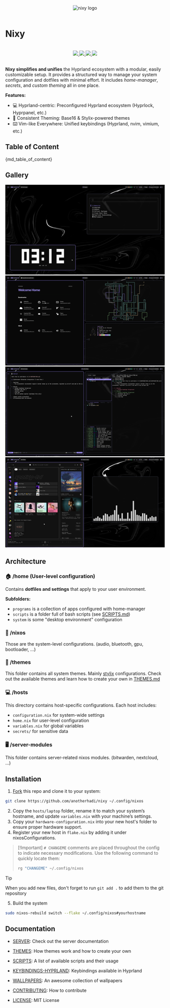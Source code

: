 <div align="center">
    <img alt="nixy logo" src="https://raw.githubusercontent.com/anotherhadi/nixy/main/.github/assets/logo.png" width="120px" />
</div>

<br>

# Nixy

<br>
<div align="center">
    <a href="https://github.com/anotherhadi/nixy/stargazers">
        <img src="https://img.shields.io/github/stars/anotherhadi/nixy?color={primarycolor}&labelColor={backgroundcolor}&style=for-the-badge&logo=starship&logoColor={primarycolor}">
    </a>
    <a href="https://github.com/anotherhadi/nixy/">
        <img src="https://img.shields.io/github/repo-size/anotherhadi/nixy?color={primarycolor}&labelColor={backgroundcolor}&style=for-the-badge&logo=github&logoColor={primarycolor}">
    </a>
    <a href="https://nixos.org">
        <img src="https://img.shields.io/badge/NixOS-unstable-blue.svg?style=for-the-badge&labelColor={backgroundcolor}&logo=NixOS&logoColor={primarycolor}&color={primarycolor}">
    </a>
    <a href="https://github.com/anotherhadi/nixy/blob/main/LICENSE">
        <img src="https://img.shields.io/static/v1.svg?style=for-the-badge&label=License&message=MIT&colorA={backgroundcolor}&colorB={primarycolor}&logo=unlicense&logoColor={primarycolor}"/>
    </a>
</div>
<br>

**Nixy simplifies and unifies** the Hyprland ecosystem with a modular, easily
customizable setup. It provides a structured way to manage your system
configuration and dotfiles with minimal effort. It includes _home-manager_,
_secrets_, and _custom theming_ all in one place.

**Features:**

- 💻 Hyprland-centric: Preconfigured Hyprland ecosystem (Hyprlock, Hyprpanel,
  etc.)
- 🎨 Consistent Theming: Base16 & Stylix-powered themes
- ⌨️ Vim-like Everywhere: Unified keybindings (Hyprland, nvim, vimium, etc.)

## Table of Content

{md_table_of_content}

## Gallery

![Nixy helper, peaclock](.github/assets/nixy/1.png)
![Qutebrowser, pipes, shell](.github/assets/nixy/2.png)
![nvim, lazygit](.github/assets/nixy/3.png)
![spotify, cava](.github/assets/nixy/4.png)

## Architecture

### 🏠 /home (User-level configuration)

Contains **dotfiles and settings** that apply to your user environment.

**Subfolders:**

- `programs` is a collection of apps configured with home-manager
- `scripts` is a folder full of bash scripts (see [SCRIPTS.md](docs/SCRIPTS.md))
- `system` is some "desktop environment" configuration

### 🐧 /nixos

Those are the system-level configurations. (audio, bluetooth, gpu, bootloader,
...)

### 🎨 /themes

This folder contains all system themes. Mainly
[stylix](https://stylix.danth.me/) configurations. Check out the available
themes and learn how to create your own in [THEMES.md](docs/THEMES.md)

### 💻 /hosts

This directory contains host-specific configurations. Each host includes:

- `configuration.nix` for system-wide settings
- `home.nix` for user-level configuration
- `variables.nix` for global variables
- `secrets/` for sensitive data

### 🖥️ /server-modules

This folder contains server-related nixos modules. (bitwarden, nextcloud, ...)

## Installation

1. [Fork](https://github.com/anotherhadi/nixy/fork) this repo and clone it to
   your system:

```sh
git clone https://github.com/anotherhadi/nixy ~/.config/nixos
```

2. Copy the `hosts/laptop` folder, rename it to match your system’s hostname,
   and update `variables.nix` with your machine’s settings.
3. Copy your `hardware-configuration.nix` into your new host's folder to ensure
   proper hardware support.
4. Register your new host in `flake.nix` by adding it under nixosConfigurations.

> [!Important] `# CHANGEME` comments are placed throughout the config to
> indicate necessary modifications. Use the following command to quickly locate
> them:
>
> ```sh
> rg "CHANGEME" ~/.config/nixos
> ```

> [!TIP]
> When you add new files, don't forget to run `git add .` to add them to the git
> repository

5. Build the system

```sh
sudo nixos-rebuild switch --flake ~/.config/nixos#yourhostname
```

## Documentation

- [SERVER](docs/SERVER.md): Check out the server documentation
- [THEMES](docs/THEMES.md): How themes work and how to create your own
- [SCRIPTS](docs/SCRIPTS.md): A list of available scripts and their usage
- [KEYBINDINGS-HYPRLAND](docs/KEYBINDINGS-HYPRLAND.md): Keybindings available in
  Hyprland
- [WALLPAPERS](https://github.com/anotherhadi/awesome-wallpapers): An awesome
  collection of wallpapers

- [CONTRIBUTING](docs/CONTRIBUTING.md): How to contribute
- [LICENSE](LICENSE): MIT License
